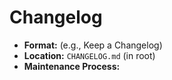 # Changelog

-   **Format:** (e.g., Keep a Changelog)
-   **Location:** `CHANGELOG.md` (in root)
-   **Maintenance Process:** 